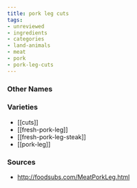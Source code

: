```yaml
---
title: pork leg cuts
tags:
- unreviewed
- ingredients
- categories
- land-animals
- meat
- pork
- pork-leg-cuts
---
```



### Other Names


### Varieties

* [[cuts]]
* [[fresh-pork-leg]]
* [[fresh-pork-leg-steak]]
* [[pork-leg]]

### Sources
* http://foodsubs.com/MeatPorkLeg.html
